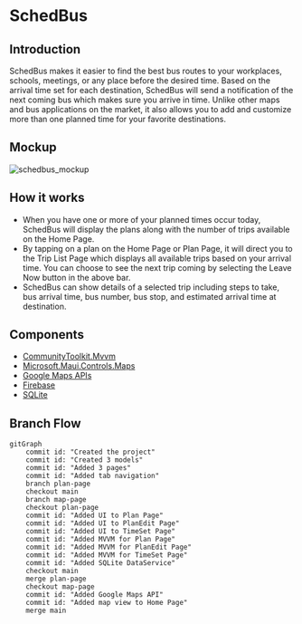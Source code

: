 # SchedBus
## Introduction
SchedBus makes it easier to find the best bus routes to your workplaces, schools, meetings, or any place before the desired time. Based on the arrival time set for each destination, SchedBus will send a notification of the next coming bus which makes sure you arrive in time. Unlike other maps and bus applications on the market, it also allows you to add and customize more than one planned time for your favorite destinations.
## Mockup
![schedbus_mockup](https://github.com/hle8/SchedBus/assets/149421207/ecdb02c0-a9e6-4ee8-928e-6344d93b867c)
## How it works
- When you have one or more of your planned times occur today, SchedBus will display the plans along with the number of trips available on the Home Page.
- By tapping on a plan on the Home Page or Plan Page, it will direct you to the Trip List Page which displays all available trips based on your arrival time. You can choose to see the next trip coming by selecting the Leave Now button in the above bar.
- SchedBus can show details of a selected trip including steps to take, bus arrival time, bus number, bus stop, and estimated arrival time at destination.
## Components
- [CommunityToolkit.Mvvm](https://www.nuget.org/packages/CommunityToolkit.Mvvm/8.2.2?_src=template)
- [Microsoft.Maui.Controls.Maps](https://www.nuget.org/packages/Microsoft.Maui.Controls.Maps/8.0.3?_src=template)
- [Google Maps APIs](https://developers.google.com/maps)
- [Firebase](http://firebase.google.com/)
- [SQLite](https://www.nuget.org/packages/sqlite-net-pcl/)
## Branch Flow
```mermaid
gitGraph
    commit id: "Created the project"
    commit id: "Created 3 models"
    commit id: "Added 3 pages"
    commit id: "Added tab navigation"
    branch plan-page
    checkout main
    branch map-page
    checkout plan-page
    commit id: "Added UI to Plan Page"
    commit id: "Added UI to PlanEdit Page"
    commit id: "Added UI to TimeSet Page"
    commit id: "Added MVVM for Plan Page"
    commit id: "Added MVVM for PlanEdit Page"
    commit id: "Added MVVM for TimeSet Page"
    commit id: "Added SQLite DataService"
    checkout main
    merge plan-page
    checkout map-page
    commit id: "Added Google Maps API"
    commit id: "Added map view to Home Page"
    merge main
```
